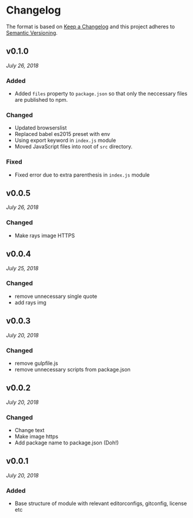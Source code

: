 # Changelog

The format is based on [Keep a Changelog](http://keepachangelog.com/en/1.0.0/)
and this project adheres to [Semantic Versioning](http://semver.org/spec/v2.0.0.html).

v0.1.0
------------------------------
*July 26, 2018*

### Added
- Added `files` property to `package.json` so that only the neccessary files are published to npm.

### Changed
- Updated browserslist
- Replaced babel es2015 preset with env
- Using export keyword in `index.js` module
- Moved JavaScript files into root of `src` directory.

### Fixed
- Fixed error due to extra parenthesis in `index.js` module


v0.0.5
------------------------------
*July 26, 2018*

### Changed
- Make rays image HTTPS


v0.0.4
------------------------------
*July 25, 2018*

### Changed
- remove unnecessary single quote
- add rays img


v0.0.3
------------------------------
*July 20, 2018*

### Changed
- remove gulpfile.js
- remove unnecessary scripts from package.json


v0.0.2
------------------------------
*July 20, 2018*

### Changed
- Change text
- Make image https
- Add package name to package.json (Doh!)


v0.0.1
------------------------------
*July 20, 2018*

### Added
- Base structure of module with relevant editorconfigs, gitconfig, license etc
